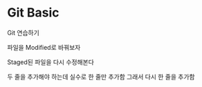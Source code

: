 # Git Basic

Git 연습하기

파일을 Modified로 바꿔보자

Staged된 파일을 다시 수정해본다


두 줄을 추가해야 하는데 실수로 한 줄만 추가함
그래서 다시 한 줄을 추가함

